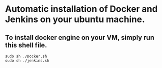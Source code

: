 # Automatic installation of Docker and Jenkins on your ubuntu machine.
## To install docker engine on your VM, simply run this shell file.

```
sudo sh ./Docker.sh
sudo sh ./jenkins.sh
```
